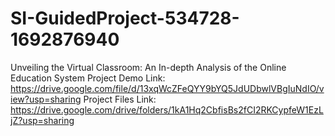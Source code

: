 # SI-GuidedProject-534728-1692876940
Unveiling the Virtual Classroom: An In-depth Analysis of the Online Education System
Project Demo Link: https://drive.google.com/file/d/13xqWcZFeQYY9bYQ5JdUDbwlVBgIuNdIO/view?usp=sharing
Project Files Link: https://drive.google.com/drive/folders/1kA1Hq2CbfisBs2fCI2RKCypfeW1EzLjZ?usp=sharing
